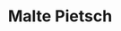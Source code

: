 ---
layout: author
title: Malte Pietsch
name: Malte Pietsch
slug: malte-pietsch
position: CTO
image: /images/authors/malte.png
socials:
  author_page:
    - name: LinkedIn
      url: https://www.linkedin.com/in/maltepietsch/
      icon: /images/icons/linkedin-white.svg
    - name: Twitter
      url: https://twitter.com/malte_pietsch
      icon: /images/icons/twitter-white.svg
  blog_posts:
    - name: LinkedIn
      url: https://www.linkedin.com/in/maltepietsch/
      icon: /images/icons/linkedin-dark.svg
    - name: Twitter
      url: https://twitter.com/malte_pietsch
      icon: /images/icons/twitter-dark.svg
    - name: GitHub
      url: https://github.com/tholor
      icon: /images/icons/github.svg
---